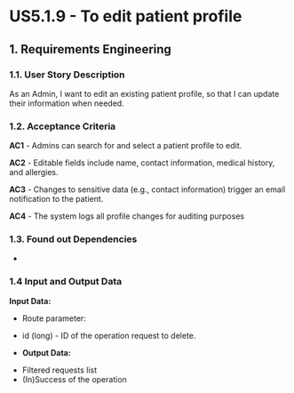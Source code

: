 # US5.1.9 - To edit patient profile


## 1. Requirements Engineering

### 1.1. User Story Description

As an Admin, I want to edit an existing patient profile, so that I can update their information when needed.


### 1.2. Acceptance Criteria

**AC1** - Admins can search for and select a patient profile to edit.

**AC2** - Editable fields include name, contact information, medical history, and allergies.

**AC3** - Changes to sensitive data (e.g., contact information) trigger an email notification to the patient.

**AC4** - The system logs all profile changes for auditing purposes

### 1.3. Found out Dependencies

* 

### 1.4 Input and Output Data

**Input Data:**

* Route parameter:
- id (long) - ID of the operation request to delete.

- **Output Data:**

* Filtered requests list
* (In)Success of the operation

